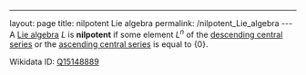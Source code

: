 ---
 layout: page
 title: nilpotent Lie algebra
 permalink: /nilpotent_Lie_algebra
---A [Lie algebra](https://defsmath.github.io/DefsMath/Lie_algebra) $L$ is **nilpotent** if some element $L^n$ of the [descending central series](https://defsmath.github.io/DefsMath/descending_central_series) or the [ascending central series](https://defsmath.github.io/DefsMath/ascending_central_series) is equal to $\{0\}$.

Wikidata ID: [Q15148889](https://www.wikidata.org/wiki/Q15148889)